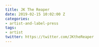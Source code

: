 ```yaml
---
title: JK The Reaper
date: 2019-02-15 10:02:00 Z
categories:
- artist-and-label-press
tags:
- artist
twitter: https://twitter.com/JKtheReaper
---
```


